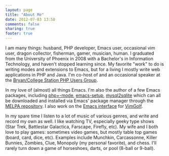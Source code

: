 ```yaml
---
layout: page
title: "About Me"
date: 2012-07-03 13:58
comments: false
sharing: true
footer: true
---
```

I am many things: husband, PHP developer, Emacs user, occasional vim user, dragon collector, fisherman, gamer, musician, human. I graduated from the University of Phoenix in 2008 with a Bachelor's in Information Technology, and haven't stopped learning since. My favorite "work" to do is writing modes and extensions to Emacs, but for a living I mostly write web applications in PHP and Java. I'm co-host of and an occasional speaker at the [Bryan/College Station PHP Users Group](http://bcsphp.eventbrite.com/).

In my love of (almost) all things Emacs. I'm also the author of a few Emacs packages, including [php+-mode](https://github.com/echosa/phpplus-mode), [emacs-setup](https://github.com/echosa/emacs-setup), [mysql2sqlite](https://github.com/echosa/emacs-mysql2sqlite) which can all be downloaded and installed via Emacs' package manager through the [MELPA repository](http://melpa.milkbox.net/). I also work on the [Emacs interface](https://github.com/echosa/vimgolf) for [VimGolf](http://www.vimgolf.com/).

In my spare time I listen to a lot of music of various genres, and write and record my own as well. I like watching TV, especially geeky type shows (Star Trek, Battlestar Galactica, Farscape, Firefly, etc). My wife and I both love to play games: sometimes video games, but mostly table top games (board, card, dice, etc). Examples include Munchkin, Carcassonne, Killer Bunnies, Zombies, Clue, Monopoly (my personal favorite), and chess. I'll rarely turn down a game of horseshoes, darts, or pool (8-ball or 9-ball).

